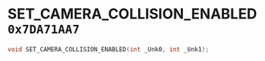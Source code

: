 # SET_CAMERA_COLLISION_ENABLED `0x7DA71AA7`

```cpp
void SET_CAMERA_COLLISION_ENABLED(int _Unk0, int _Unk1);
```
